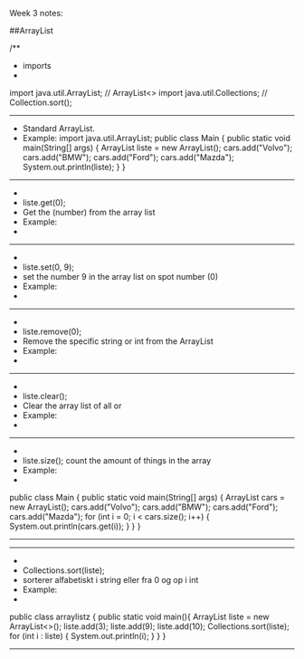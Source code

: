 Week 3 notes:

##ArrayList

/**
 * imports
 *

import java.util.ArrayList; // ArrayList<>
import java.util.Collections; // Collection.sort();

 ***
 * Standard ArrayList.
 * Example:
 import java.util.ArrayList;
  public class Main {
    public static void main(String[] args) {
      ArrayList<String> liste = new ArrayList<String>();
      cars.add("Volvo");
      cars.add("BMW");
      cars.add("Ford");
      cars.add("Mazda");
      System.out.println(liste);
    }
  }

 ***
 *
 * liste.get(0);
 * Get the (number) from the array list
 * Example:
 * 

  
 ***
 *
 * liste.set(0, 9);
 * set the number 9 in the array list on spot number (0)
 * Example:
 * 

 ***
 *
 * liste.remove(0);
 * Remove the specific string or int from the ArrayList
 * Example:
 * 

 ***
 *
 * liste.clear();
 * Clear the array list of all <integer> or <String>
 * Example:
 * 


  
 ***
 *
 * liste.size(); count the amount of things in the array
 * Example:
 * 
 public class Main {
  public static void main(String[] args) {
    ArrayList<String> cars = new ArrayList<String>();
    cars.add("Volvo");
    cars.add("BMW");
    cars.add("Ford");
    cars.add("Mazda");
    for (int i = 0; i < cars.size(); i++) {
      System.out.println(cars.get(i));
    }
  }
}
 ***


 ***
 *
 * Collections.sort(liste);                                    
 * sorterer alfabetiskt i string eller fra 0 og op i int
 * Example:
 *                                   
 public class arraylistz {
    public static void main(){
        ArrayList<Integer> liste = new ArrayList<>();
        liste.add(3);
        liste.add(9);
        liste.add(10);
        Collections.sort(liste);
        for (int i : liste) {
          System.out.println(i);
        }
    }
}
 ***
